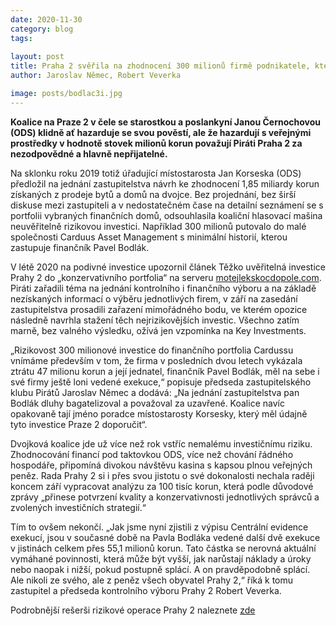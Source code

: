 ```yaml
---
date: 2020-11-30
category: blog
tags:
    
layout: post
title: Praha 2 svěřila na zhodnocení 300 milionů firmě podnikatele, který je v exekuci
author: Jaroslav Němec, Robert Veverka

image: posts/bodlac3i.jpg
---
```


<b>Koalice na Praze 2 v čele se starostkou a poslankyní Janou Černochovou (ODS) klidně ať hazarduje se svou pověstí, ale že hazardují s veřejnými prostředky v hodnotě stovek milionů korun považují Piráti Praha 2 za nezodpovědné a hlavně nepřijatelné.</b>

Na sklonku roku 2019 totiž úřadující místostarosta Jan Korseska (ODS) předložil na jednání zastupitelstva návrh ke zhodnocení 1,85 miliardy korun získaných z prodeje bytů a domů na dvojce. Bez projednání, bez širší diskuse mezi zastupiteli a v nedostatečném čase na detailní seznámení se s portfolii vybraných finančních domů, odsouhlasila koaliční hlasovací mašina neuvěřitelně rizikovou investici. Například 300 milionů putovalo do malé společnosti Carduus Asset Management s minimální historií, kterou zastupuje finančník Pavel Bodlák. 

V létě 2020 na podivné investice upozornil článek Těžko uvěřitelná investice Prahy 2 do „konzervativního portfolia“ na serveru <a href="https://www.motejlekskocdopole.com/tezko-uveritelna-investice-prahy-2-do-konzervativniho-portfolia/" target="new">motejlekskocdopole.com</a>. Piráti zařadili téma na jednání kontrolního i finančního výboru a na základě nezískaných informací o výběru jednotlivých firem, v září na zasedání zastupitelstva prosadili zařazení mimořádného bodu, ve kterém opozice následně navrhla stažení těch nejrizikovějších investic. Všechno zatím marně, bez valného výsledku, ožívá jen vzpomínka na Key Investments. 
 
„Rizikovost 300 milionové investice do finančního portfolia Cardussu vnímáme především v tom, že firma v posledních dvou letech vykázala ztrátu 47 milionu korun a její jednatel, finančník Pavel Bodlák, měl na sebe i své firmy ještě loni vedené exekuce,“ popisuje předseda zastupitelského klubu Pirátů Jaroslav Němec a dodává: „Na jednání zastupitelstva pan Bodlák dluhy bagatelizoval a považoval za uzavřené. Koalice navíc opakovaně tají jméno poradce místostarosty Korsesky, který měl údajně tyto investice Praze 2 doporučit“.

Dvojková koalice jde už více než rok vstříc nemalému investičnímu riziku. Zhodnocování financí pod taktovkou ODS, více než chování řádného hospodáře, připomíná divokou návštěvu kasina s kapsou plnou veřejných peněz. Rada Prahy 2 si i přes svou jistotu o své dokonalosti nechala raději koncem září vypracovat analýzu za 100 tisíc korun, která podle důvodové zprávy „přinese potvrzení kvality a konzervativnosti jednotlivých správců a zvolených investičních strategií.“
 
Tím to ovšem nekončí. „Jak jsme nyní zjistili z výpisu Centrální evidence exekucí, jsou v současné době na Pavla Bodláka vedené další dvě exekuce v jistinách celkem přes 55,1 milionů korun. Tato částka se nerovná aktuální vymáhané povinnosti, která může být vyšší, jak narůstají náklady a úroky nebo naopak i nižší, pokud postupně splácí. A on pravděpodobně splácí. Ale nikoli ze svého, ale z peněz všech obyvatel Prahy 2,“ říká k tomu zastupitel a předseda kontrolního výboru Prahy 2 Robert Veverka.

Podrobnější rešerši rizikové operace Prahy 2 naleznete <a href="jarnemec.cz/nepoucitelnost-komunalnich-politiku-v-praze-2-aneb-hazeni-stovek-milionu-do-bodlaci-rizikovych-investic/" target="new">zde</a>
